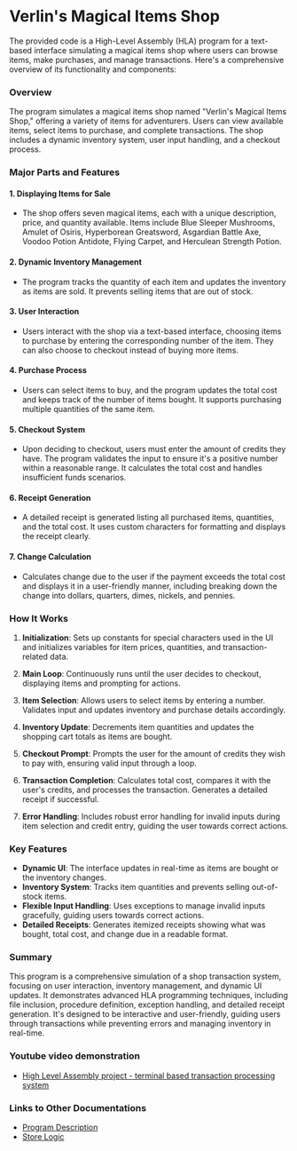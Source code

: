 # Verlin's Magical Items Shop

The provided code is a High-Level Assembly (HLA) program for a text-based interface simulating a magical items shop where users can browse items, make purchases, and manage transactions. Here's a comprehensive overview of its functionality and components:


### Overview

The program simulates a magical items shop named "Verlin's Magical Items Shop," offering a variety of items for adventurers. Users can view available items, select items to purchase, and complete transactions. The shop includes a dynamic inventory system, user input handling, and a checkout process.

### Major Parts and Features

#### 1. **Displaying Items for Sale**
- The shop offers seven magical items, each with a unique description, price, and quantity available. Items include Blue Sleeper Mushrooms, Amulet of Osiris, Hyperborean Greatsword, Asgardian Battle Axe, Voodoo Potion Antidote, Flying Carpet, and Herculean Strength Potion.

#### 2. **Dynamic Inventory Management**
- The program tracks the quantity of each item and updates the inventory as items are sold. It prevents selling items that are out of stock.

#### 3. **User Interaction**
- Users interact with the shop via a text-based interface, choosing items to purchase by entering the corresponding number of the item. They can also choose to checkout instead of buying more items.

#### 4. **Purchase Process**
- Users can select items to buy, and the program updates the total cost and keeps track of the number of items bought. It supports purchasing multiple quantities of the same item.

#### 5. **Checkout System**
- Upon deciding to checkout, users must enter the amount of credits they have. The program validates the input to ensure it's a positive number within a reasonable range. It calculates the total cost and handles insufficient funds scenarios.

#### 6. **Receipt Generation**
- A detailed receipt is generated listing all purchased items, quantities, and the total cost. It uses custom characters for formatting and displays the receipt clearly.

#### 7. **Change Calculation**
- Calculates change due to the user if the payment exceeds the total cost and displays it in a user-friendly manner, including breaking down the change into dollars, quarters, dimes, nickels, and pennies.

### How It Works

1. **Initialization**: Sets up constants for special characters used in the UI and initializes variables for item prices, quantities, and transaction-related data.

2. **Main Loop**: Continuously runs until the user decides to checkout, displaying items and prompting for actions.

3. **Item Selection**: Allows users to select items by entering a number. Validates input and updates inventory and purchase details accordingly.

4. **Inventory Update**: Decrements item quantities and updates the shopping cart totals as items are bought.

5. **Checkout Prompt**: Prompts the user for the amount of credits they wish to pay with, ensuring valid input through a loop.

6. **Transaction Completion**: Calculates total cost, compares it with the user's credits, and processes the transaction. Generates a detailed receipt if successful.

7. **Error Handling**: Includes robust error handling for invalid inputs during item selection and credit entry, guiding the user towards correct actions.

### Key Features

- **Dynamic UI**: The interface updates in real-time as items are bought or the inventory changes.
- **Inventory System**: Tracks item quantities and prevents selling out-of-stock items.
- **Flexible Input Handling**: Uses exceptions to manage invalid inputs gracefully, guiding users towards correct actions.
- **Detailed Receipts**: Generates itemized receipts showing what was bought, total cost, and change due in a readable format.

### Summary

This program is a comprehensive simulation of a shop transaction system, focusing on user interaction, inventory management, and dynamic UI updates. It demonstrates advanced HLA programming techniques, including file inclusion, procedure definition, exception handling, and detailed receipt generation. It's designed to be interactive and user-friendly, guiding users through transactions while preventing errors and managing inventory in real-time.

### Youtube video demonstration

- [High Level Assembly project - terminal based transaction processing system](https://www.youtube.com/watch?v=Xn8PGjG6hIg)

### Links to Other Documentations

- [Program Description](Program_Description.md)
- [Store Logic](Store_Logic.md)
